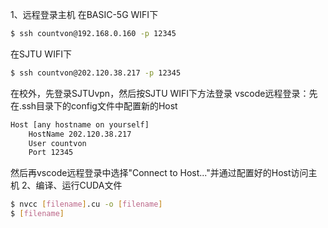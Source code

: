 1、远程登录主机
在BASIC-5G WIFI下
```bash
$ ssh countvon@192.168.0.160 -p 12345
```
在SJTU WIFI下
```bash
$ ssh countvon@202.120.38.217 -p 12345
```
在校外，先登录SJTUvpn，然后按SJTU WIFI下方法登录
vscode远程登录：先在.ssh目录下的config文件中配置新的Host
```bash
Host [any hostname on yourself]
    HostName 202.120.38.217
    User countvon
    Port 12345
```
然后再vscode远程登录中选择"Connect to Host..."并通过配置好的Host访问主机
2、编译、运行CUDA文件
```bash
$ nvcc [filename].cu -o [filename]
$ [filename]
```
